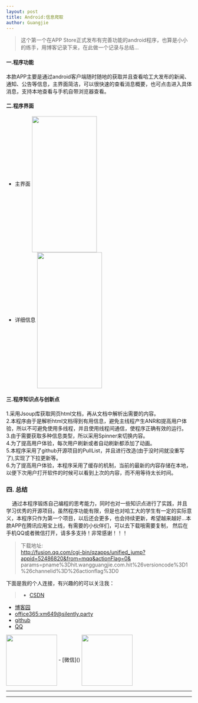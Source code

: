 ```yaml
---
layout: post
title: Android:信息爬取
author: Guangjie
---
```



>这个第一个在APP Store正式发布有完善功能的android程序，也算是小小的练手，用博客记录下来，在此做一个记录与总结...

#### 一.程序功能
  本款APP主要是通过android客户端随时随地的获取并且查看哈工大发布的新闻、通知、公告等信息，主界面简洁，可以很快速的查看消息概要，也可点击进入具体消息，支持本地查看与手机自带浏览器查看。

#### 二.程序界面
   - 主界面
    <img src="http://ovy9gem9a.bkt.clouddn.com/project1-hit/1.png" class="project1-1-picture" width="176" height="368" align="center">
   - 详细信息
    <img src="http://ovy9gem9a.bkt.clouddn.com/project1-hit/2.png" class="project1-1-picture" width="176" height="368" align="center">


#### 三.程序知识点与创新点
  1.采用Jsoup库获取网页html文档，再从文档中解析出需要的内容。  
  2.本程序由于是解析html文档得到有用信息，避免主线程产生ANR和提高用户体验，所以不可避免使用多线程，并且使用线程间通信，使程序正确有效的运行。  
  3.由于需要获取多种信息类型，所以采用Spinner来切换内容。  
  4.为了提高用户体验，每次用户刷新或者自动刷新都添加了动画。  
  5.本程序采用了github开源项目的PullList，并且进行改造(由于没时间就没重写了),实现了下拉更新等。  
  6.为了提高用户体验，本程序采用了缓存的机制，当前的最新的内容存储在本地，以便下次用户打开软件的时候可以看到上次的内容，而不用等待太长时间。

### 四. 总结

&nbsp;&nbsp;&nbsp; 通过本程序锻炼自己编程的思考能力，同时也对一些知识点进行了实践，并且学习优秀的开源项目。虽然程序功能有限，但是也对哈工大的学生有一定的实际意义，本程序只作为第一个项目，以后还会更多，也会持续更新，希望越来越好...本款APP在腾讯应用宝上线，有需要的小伙伴们，可以去下载哦需要复制， 然后在手机QQ或者微信打开，请多多支持！非常感谢！！！ 

>下载地址:  
<a>http://fusion.qq.com/cgi-bin/qzapps/unified_jump?appid=52486820&from=mqq&actionFlag=0&
params=pname%3Dhit.wangguangjie.com.hit%26versioncode%3D1%26channelid%3D%26actionflag%3D0</a>

下面是我的个人连接，有兴趣的的可以关注我：
> - [CSDN](http://blog.csdn.net/wgj13718925364)
 - [博客园](http://www.cnblogs.com/wangguangjie/)
 - [office365:xm649@silently.party](https://www.office.com/1/?auth=2&home=1&from=ShellLogo)
 - [github](https://github.com/wangguangjie)
 - [QQ]()
 <img src="http://ovy9gem9a.bkt.clouddn.com/HIT/QQ.png" class="qq-picture" width="138" align="center">
 - [微信]()
  <img src="http://ovy9gem9a.bkt.clouddn.com/HIT/weixin.png" class="weixin-picture" width="138" align="center">

  -----------------
  --------------------